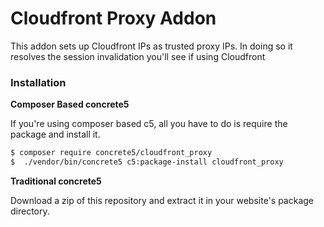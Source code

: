# Cloudfront Proxy Addon
This addon sets up Cloudfront IPs as trusted proxy IPs. In doing so it resolves the session invalidation you'll see if 
using Cloudfront


### Installation

**Composer Based concrete5**

If you're using composer based c5, all you have to do is require the package and install it.
```bash
$ composer require concrete5/cloudfront_proxy
$  ./vendor/bin/concrete5 c5:package-install cloudfront_proxy
```

**Traditional concrete5**

Download a zip of this repository and extract it in your website's package directory.

